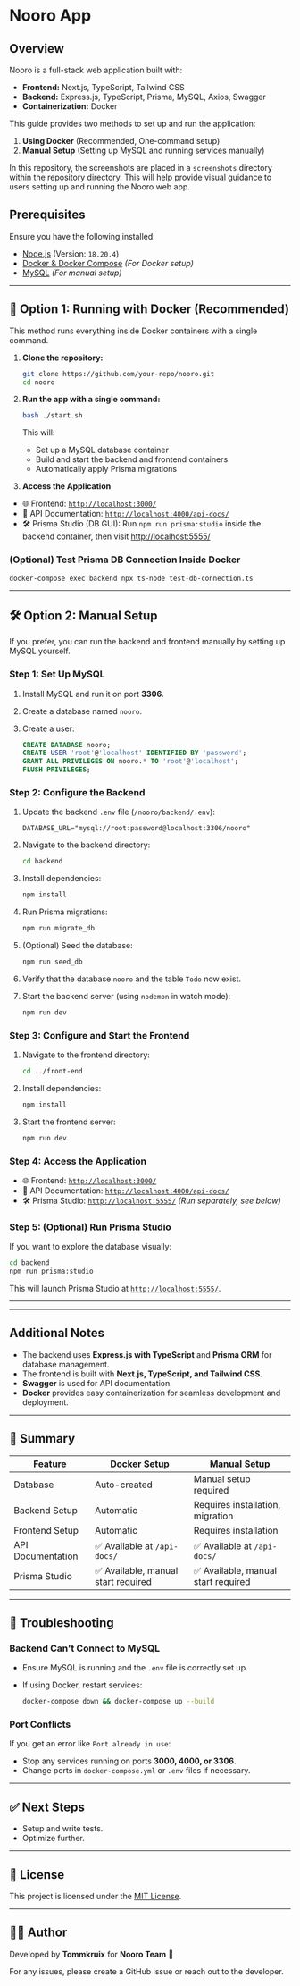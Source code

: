 # Nooro App

## Overview

Nooro is a full-stack web application built with:

- **Frontend:** Next.js, TypeScript, Tailwind CSS
- **Backend:** Express.js, TypeScript, Prisma, MySQL, Axios, Swagger
- **Containerization:** Docker

This guide provides two methods to set up and run the application:

1. **Using Docker** (Recommended, One-command setup)
2. **Manual Setup** (Setting up MySQL and running services manually)

In this repository, the screenshots are placed in a `screenshots` directory within the repository directory.
This will help provide visual guidance to users setting up and running the Nooro web app.

## Prerequisites

Ensure you have the following installed:

- [Node.js](https://nodejs.org/) (Version: `18.20.4`)
- [Docker & Docker Compose](https://www.docker.com/get-started) *(For Docker setup)*
- [MySQL](https://dev.mysql.com/downloads/) *(For manual setup)*

---

## 🚀 Option 1: Running with Docker (Recommended)

This method runs everything inside Docker containers with a single command.

1. **Clone the repository:**

   ```sh
   git clone https://github.com/your-repo/nooro.git
   cd nooro
   ```

2. **Run the app with a single command:**

   ```sh
   bash ./start.sh
   ```

   This will:
      - Set up a MySQL database container
      - Build and start the backend and frontend containers
      - Automatically apply Prisma migrations

3. **Access the Application**

- 🌐 Frontend: [`http://localhost:3000/`](http://localhost:3000/)
- 📜 API Documentation: [`http://localhost:4000/api-docs/`](http://localhost:4000/api-docs/)
- 🛠 Prisma Studio (DB GUI): Run `npm run prisma:studio` inside the backend container, then visit [http://localhost:5555/](http://localhost:5555/)

### **(Optional) Test Prisma DB Connection Inside Docker**

```bash
docker-compose exec backend npx ts-node test-db-connection.ts
```

---

## 🛠 Option 2: Manual Setup

If you prefer, you can run the backend and frontend manually by setting up MySQL yourself.

### **Step 1: Set Up MySQL**

1. Install MySQL and run it on port **3306**.
2. Create a database named `nooro`.
3. Create a user:

   ```sql
   CREATE DATABASE nooro;
   CREATE USER 'root'@'localhost' IDENTIFIED BY 'password';
   GRANT ALL PRIVILEGES ON nooro.* TO 'root'@'localhost';
   FLUSH PRIVILEGES;
   ```

### **Step 2: Configure the Backend**

1. Update the backend `.env` file (`/nooro/backend/.env`):

   ```env
   DATABASE_URL="mysql://root:password@localhost:3306/nooro"
   ```

2. Navigate to the backend directory:

   ```bash
   cd backend
   ```

3. Install dependencies:

   ```bash
   npm install
   ```

4. Run Prisma migrations:

   ```bash
   npm run migrate_db
   ```

5. (Optional) Seed the database:

   ```bash
   npm run seed_db
   ```

6. Verify that the database `nooro` and the table `Todo` now exist.

7. Start the backend server (using `nodemon` in watch mode):

   ```bash
   npm run dev
   ```

### **Step 3: Configure and Start the Frontend**

1. Navigate to the frontend directory:

   ```bash
   cd ../front-end
   ```

2. Install dependencies:

   ```bash
   npm install
   ```

3. Start the frontend server:

   ```bash
   npm run dev
   ```

### **Step 4: Access the Application**

- 🌐 Frontend: [`http://localhost:3000/`](http://localhost:3000/)
- 📜 API Documentation: [`http://localhost:4000/api-docs/`](http://localhost:4000/api-docs/)
- 🛠 Prisma Studio: [`http://localhost:5555/`](http://localhost:5555/) *(Run separately, see below)*

### **Step 5: (Optional) Run Prisma Studio**

If you want to explore the database visually:

```bash
cd backend
npm run prisma:studio
```

This will launch Prisma Studio at [`http://localhost:5555/`](http://localhost:5555/).

---
****

## Additional Notes

- The backend uses **Express.js with TypeScript** and **Prisma ORM** for database management.
- The frontend is built with **Next.js, TypeScript, and Tailwind CSS**.
- **Swagger** is used for API documentation.
- **Docker** provides easy containerization for seamless development and deployment.

---

## 🎯 Summary

| Feature              | Docker Setup | Manual Setup |
|----------------------|--------------|--------------|
| Database            | Auto-created | Manual setup required |
| Backend Setup      | Automatic | Requires installation, migration |
| Frontend Setup      | Automatic | Requires installation |
| API Documentation  | ✅ Available at `/api-docs/` | ✅ Available at `/api-docs/` |
| Prisma Studio      | ✅ Available, manual start required | ✅ Available, manual start required |

---

## 📌 Troubleshooting

### **Backend Can't Connect to MySQL**

- Ensure MySQL is running and the `.env` file is correctly set up.
- If using Docker, restart services:

  ```bash
  docker-compose down && docker-compose up --build
  ```

### **Port Conflicts**

If you get an error like `Port already in use`:

- Stop any services running on ports **3000, 4000, or 3306**.
- Change ports in `docker-compose.yml` or `.env` files if necessary.

---

## ✅ Next Steps

- Setup and write tests.
- Optimize further.

---

## 📜 License

This project is licensed under the [MIT License](LICENSE).

---

## 👨‍💻 Author

Developed by **Tommkruix** for **Nooro Team** 🚀

For any issues, please create a GitHub issue or reach out to the developer.
